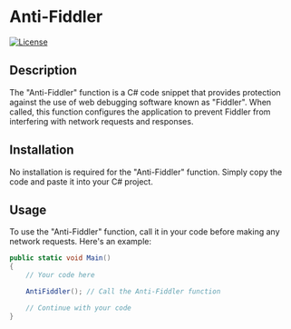 # Anti-Fiddler

[![License](https://img.shields.io/badge/License-MIT-blue.svg)](LICENSE)

## Description

The "Anti-Fiddler" function is a C# code snippet that provides protection against the use of web debugging software known as "Fiddler". When called, this function configures the application to prevent Fiddler from interfering with network requests and responses.

## Installation

No installation is required for the "Anti-Fiddler" function. Simply copy the code and paste it into your C# project.

## Usage

To use the "Anti-Fiddler" function, call it in your code before making any network requests. Here's an example:

```csharp
public static void Main()
{
    // Your code here

    AntiFiddler(); // Call the Anti-Fiddler function

    // Continue with your code
}
